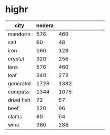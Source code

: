 # highr

| city       | nedera |      |   |   |   |   |   |   |
|------------|--------|------|---|---|---|---|---|---|
| mandorin   | 576    | 460  |   |   |   |   |   |   |
| salt       | 60     | 48   |   |   |   |   |   |   |
| iron       | 160    | 128  |   |   |   |   |   |   |
| crystal    | 320    | 256  |   |   |   |   |   |   |
| lens       | 576    | 460  |   |   |   |   |   |   |
| leaf       | 340    | 272  |   |   |   |   |   |   |
| generator  | 1728   | 1382 |   |   |   |   |   |   |
| compass    | 1344   | 1075 |   |   |   |   |   |   |
| dried fish | 72     | 57   |   |   |   |   |   |   |
| beef       | 120    | 96   |   |   |   |   |   |   |
| clams      | 80     | 64   |   |   |   |   |   |   |
| wine       | 360    | 288  |   |   |   |   |   |   |
